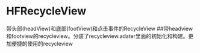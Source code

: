 # HFRecycleView
带头部(headView)和底部(footView)和点击事件的RecycleView
##带headview和footview的recycleview。分装了recycleview.adater里面的初始化和构建。更加便捷的使用的recycleview
